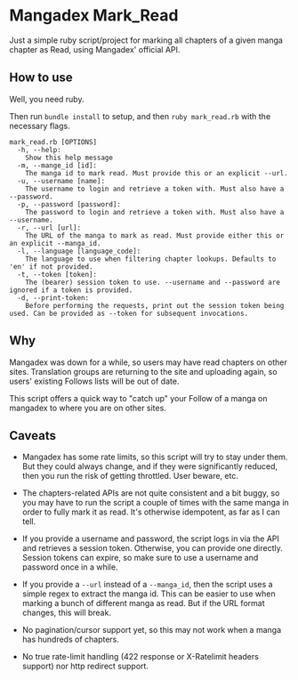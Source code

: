# Mangadex Mark_Read

Just a simple ruby script/project for marking all chapters of a given manga chapter as Read, using Mangadex' official API.

## How to use

Well, you need ruby.

Then run `bundle install` to setup, and then `ruby mark_read.rb` with the necessary flags.

```help
mark_read.rb [OPTIONS]
  -h, --help:
    Show this help message
  -m, --mange_id [id]:
    The manga id to mark read. Must provide this or an explicit --url.
  -u, --username [name]:
    The username to login and retrieve a token with. Must also have a --password.
  -p, --password [password]:
    The password to login and retrieve a token with. Must also have a --username.
  -r, --url [url]:
    The URL of the manga to mark as read. Must provide either this or an explicit --manga_id.
  -l, --language [language_code]:
    The language to use when filtering chapter lookups. Defaults to 'en' if not provided.
  -t, --token [token]:
    The (bearer) session token to use. --username and --password are ignored if a token is provided.
  -d, --print-token:
    Before performing the requests, print out the session token being used. Can be provided as --token for subsequent invocations.
```

## Why

Mangadex was down for a while, so users may have read chapters on other sites. Translation groups are returning to the site and uploading again, so users' existing Follows lists will be out of date.

This script offers a quick way to "catch up" your Follow of a manga on mangadex to where you are on other sites.

## Caveats

* Mangadex has some rate limits, so this script will try to stay under them. But they could always change, and if they were significantly reduced, then you run the risk of getting throttled. User beware, etc.

* The chapters-related APIs are not quite consistent and a bit buggy, so you may have to run the script a couple of times with the same manga in order to fully mark it as read. It's otherwise idempotent, as far as I can tell.

* If you provide a username and password, the script logs in via the API and retrieves a session token. Otherwise, you can provide one directly. Session tokens can expire, so make sure to use a username and password once in a while.

* If you provide a `--url` instead of a `--manga_id`, then the script uses a simple regex to extract the manga id. This can be easier to use when marking a bunch of different manga as read. But if the URL format changes, this will break.

* No pagination/cursor support yet, so this may not work when a manga has hundreds of chapters.

* No true rate-limit handling (422 response or X-Ratelimit headers support) nor http redirect support.


